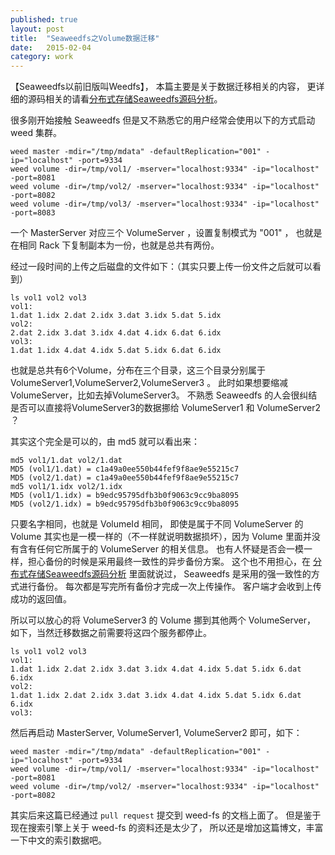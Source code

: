 ```yaml
---
published: true
layout: post
title:  "Seaweedfs之Volume数据迁移"
date:   2015-02-04
category: work
---
```


【Seaweedfs以前旧版叫Weedfs】，
本篇主要是关于数据迁移相关的内容，
更详细的源码相关的请看[分布式存储Seaweedfs源码分析]。

很多刚开始接触 Seaweedfs 但是又不熟悉它的用户经常会使用以下的方式启动 weed 集群。

```
weed master -mdir="/tmp/mdata" -defaultReplication="001" -ip="localhost" -port=9334
weed volume -dir=/tmp/vol1/ -mserver="localhost:9334" -ip="localhost" -port=8081
weed volume -dir=/tmp/vol2/ -mserver="localhost:9334" -ip="localhost" -port=8082
weed volume -dir=/tmp/vol3/ -mserver="localhost:9334" -ip="localhost" -port=8083
```

一个 MasterServer 对应三个 VolumeServer ，设置复制模式为 "001" ，
也就是在相同 Rack 下复制副本为一份，也就是总共有两份。

经过一段时间的上传之后磁盘的文件如下：（其实只要上传一份文件之后就可以看到）

```
ls vol1 vol2 vol3
vol1:
1.dat 1.idx 2.dat 2.idx 3.dat 3.idx 5.dat 5.idx
vol2:
2.dat 2.idx 3.dat 3.idx 4.dat 4.idx 6.dat 6.idx
vol3:
1.dat 1.idx 4.dat 4.idx 5.dat 5.idx 6.dat 6.idx
```

也就是总共有6个Volume，分布在三个目录，这三个目录分别属于
VolumeServer1,VolumeServer2,VolumeServer3 。
此时如果想要缩减VolumeServer，比如去掉VolumeServer3。
不熟悉 Seaweedfs 的人会很纠结是否可以直接将VolumeServer3的数据挪给
VolumeServer1 和 VolumeServer2 ？

其实这个完全是可以的，由 md5 就可以看出来：

```
md5 vol1/1.dat vol2/1.dat
MD5 (vol1/1.dat) = c1a49a0ee550b44fef9f8ae9e55215c7
MD5 (vol2/1.dat) = c1a49a0ee550b44fef9f8ae9e55215c7
md5 vol1/1.idx vol2/1.idx
MD5 (vol1/1.idx) = b9edc95795dfb3b0f9063c9cc9ba8095
MD5 (vol2/1.idx) = b9edc95795dfb3b0f9063c9cc9ba8095
```

只要名字相同，也就是 VolumeId 相同，
即使是属于不同 VolumeServer 的 Volume 
其实也是一模一样的（不一样就说明数据损坏），因为 Volume 里面并没有含有任何它所属于的 VolumeServer 的相关信息。
也有人怀疑是否会一模一样，担心备份的时候是采用最终一致性的异步备份方案。
这个也不用担心，在 [分布式存储Seaweedfs源码分析] 里面就说过，
Seaweedfs 是采用的强一致性的方式进行备份。
每次都是写完所有备份才完成一次上传操作。
客户端才会收到上传成功的返回值。

所以可以放心的将 VolumeServer3 的 Volume 挪到其他两个 VolumeServer，
如下，当然迁移数据之前需要将这四个服务都停止。

```
ls vol1 vol2 vol3
vol1:
1.dat 1.idx 2.dat 2.idx 3.dat 3.idx 4.dat 4.idx 5.dat 5.idx 6.dat 6.idx
vol2:
1.dat 1.idx 2.dat 2.idx 3.dat 3.idx 4.dat 4.idx 5.dat 5.idx 6.dat 6.idx
vol3:

```

然后再启动 MasterServer, VolumeServer1, VolumeServer2 即可，如下：

```
weed master -mdir="/tmp/mdata" -defaultReplication="001" -ip="localhost" -port=9334
weed volume -dir=/tmp/vol1/ -mserver="localhost:9334" -ip="localhost" -port=8081
weed volume -dir=/tmp/vol2/ -mserver="localhost:9334" -ip="localhost" -port=8082
```

其实后来这篇已经通过 `pull request` 提交到 weed-fs 的文档上面了。
但是鉴于现在搜索引擎上关于 weed-fs 的资料还是太少了，
所以还是增加这篇博文，丰富一下中文的索引数据吧。


[分布式存储Seaweedfs源码分析]:http://yanyiwu.com/work/2015/01/09/weed-fs-source-analysis.html
[example]:https://github.com/yanyiwu/practice/tree/master/weedfs/example1
